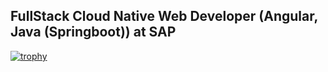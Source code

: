 ## FullStack Cloud Native Web Developer (Angular, Java (Springboot)) at SAP

[![trophy](https://github-profile-trophy.vercel.app/?username=viralcodex&theme=onedark)](https://github.com/ryo-ma/github-profile-trophy)

